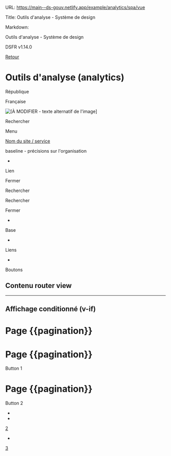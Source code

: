 URL:
https://main--ds-gouv.netlify.app/example/analytics/spa/vue

Title:
Outils d'analyse - Système de design

Markdown:

Outils d'analyse - Système de design


DSFR v1.14.0


[Retour](../)


# Outils d'analyse (analytics)


République

Française


![[À MODIFIER - texte alternatif de l'image]](../../../../example/img/placeholder.16x9.png)


Rechercher


Menu


[Nom du site / service](/)


baseline - précisions sur l'organisation


-
Lien


Fermer


Rechercher


Rechercher


Fermer


-
Base


-
Liens


-
Boutons


## Contenu router view


------------------------------


## Affichage conditionné (v-if)


# Page {{pagination}}


# Page {{pagination}}

Button 1


# Page {{pagination}}

Button 2


-


-
[2](prevented)


-
[3](/ici)
